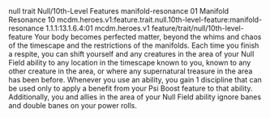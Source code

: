 <ability>
  <metadata>
    <class>null</class>
    <feature_type>trait</feature_type>
    <file_dpath>Null/10th-Level Features</file_dpath>
    <item_id>manifold-resonance</item_id>
    <item_index>01</item_index>
    <item_name>Manifold Resonance</item_name>
    <level>10</level>
    <scc>mcdm.heroes.v1:feature.trait.null.10th-level-feature:manifold-resonance</scc>
    <scdc>1.1.1:13.1.6.4:01</scdc>
    <source>mcdm.heroes.v1</source>
    <type>feature/trait/null/10th-level-feature</type>
  </metadata>
  <effects>
    <effect type="mundane">Your body becomes perfected matter, beyond the whims and chaos of the timescape and the restrictions of the manifolds. Each time you finish a respite, you can shift yourself and any creatures in the area of your Null Field ability to any location in the timescape known to you, known to any other creature in the area, or where any supernatural treasure in the area has been before.
Whenever you use an ability, you gain 1 discipline that can be used only to apply a benefit from your Psi Boost feature to that ability. Additionally, you and allies in the area of your Null Field ability ignore banes and double banes on your power rolls.</effect>
  </effects>
</ability>
